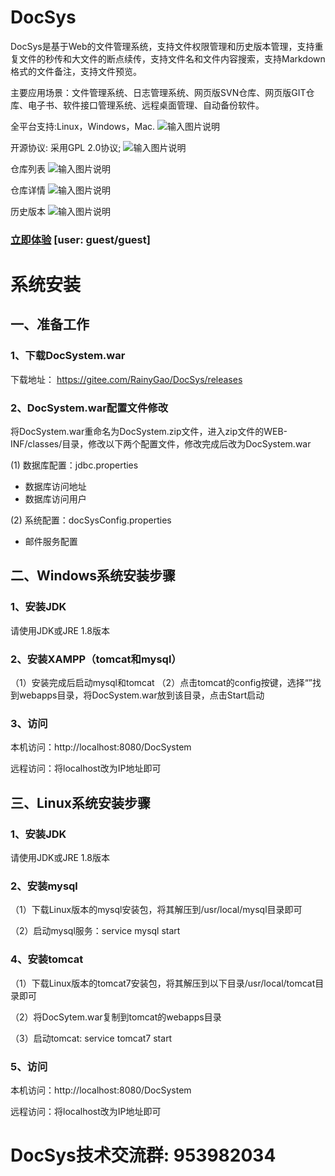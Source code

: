 # DocSys

DocSys是基于Web的文件管理系统，支持文件权限管理和历史版本管理，支持重复文件的秒传和大文件的断点续传，支持文件名和文件内容搜索，支持Markdown格式的文件备注，支持文件预览。

主要应用场景：文件管理系统、日志管理系统、网页版SVN仓库、网页版GIT仓库、电子书、软件接口管理系统、远程桌面管理、自动备份软件。

全平台支持:Linux，Windows，Mac.
![输入图片说明](https://images.gitee.com/uploads/images/2018/1117/233316_639ed640_1558129.png "1.png")

开源协议: 采用GPL 2.0协议;
![输入图片说明](https://images.gitee.com/uploads/images/2018/1117/233347_2cc1a65f_1558129.png "2.png")

仓库列表
![输入图片说明](https://images.gitee.com/uploads/images/2018/1117/234733_69d967ef_1558129.png "6.png")

仓库详情
![输入图片说明](https://images.gitee.com/uploads/images/2018/1117/234744_2850feb3_1558129.png "7.png")

历史版本
![输入图片说明](https://images.gitee.com/uploads/images/2018/1119/095414_fba9ce48_1558129.png "8.png")


### [立即体验](http://dw.gofreeteam.com) [user: guest/guest]

# 系统安装
## 一、准备工作
### 1、下载DocSystem.war
下载地址： https://gitee.com/RainyGao/DocSys/releases
### 2、DocSystem.war配置文件修改
将DocSystem.war重命名为DocSystem.zip文件，进入zip文件的WEB-INF/classes/目录，修改以下两个配置文件，修改完成后改为DocSystem.war

(1) 数据库配置：jdbc.properties
- 数据库访问地址
- 数据库访问用户

(2) 系统配置：docSysConfig.properties
- 邮件服务配置

## 二、Windows系统安装步骤
### 1、安装JDK
请使用JDK或JRE 1.8版本

### 2、安装XAMPP（tomcat和mysql）
（1）安装完成后启动mysql和tomcat
（2）点击tomcat的config按键，选择“<Browser>”找到webapps目录，将DocSystem.war放到该目录，点击Start启动

### 3、访问

本机访问：http://localhost:8080/DocSystem

远程访问：将localhost改为IP地址即可

## 三、Linux系统安装步骤
### 1、安装JDK
请使用JDK或JRE 1.8版本

### 2、安装mysql

（1）下载Linux版本的mysql安装包，将其解压到/usr/local/mysql目录即可

（2）启动mysql服务：service mysql start

### 4、安装tomcat

（1）下载Linux版本的tomcat7安装包，将其解压到以下目录/usr/local/tomcat目录即可

（2）将DocSytem.war复制到tomcat的webapps目录

（3）启动tomcat: service tomcat7 start

### 5、访问

本机访问：http://localhost:8080/DocSystem

远程访问：将localhost改为IP地址即可

# DocSys技术交流群: 953982034
